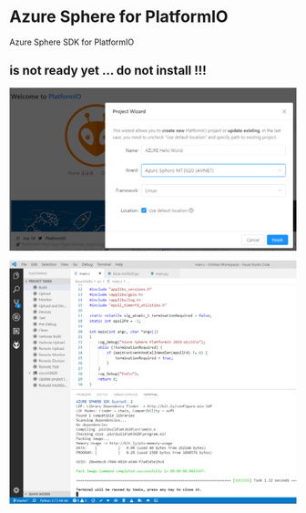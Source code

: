 # Azure Sphere for PlatformIO
Azure Sphere SDK for PlatformIO

## is not ready yet ... do not install !!! ##

![Project](https://raw.githubusercontent.com/Wiz-IO/LIB/master/images/azure.png) 

![Project](https://raw.githubusercontent.com/Wiz-IO/LIB/master/images/azure-platformio.png) 
